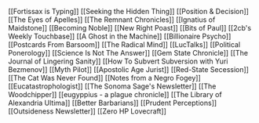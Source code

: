 [[Fortissax is Typing]]
[[Seeking the Hidden Thing]]
[[Position & Decision]]
[[The Eyes of Apelles]]
[[The Remnant Chronicles]]
[[Ignatius of Maidstone]]
[[Becoming Noble]]
[[New Right Poast]]
[[Bits of Paul]]
[[2cb's Weekly Touchbase]]
[[A Ghost in the Machine]]
[[Billionaire Psycho]]
[[Postcards From Barsoom]]
[[The Radical Mind]]
[[LucTalks]]
[[Political Ponerology]]
[[Science Is Not The Answer]]
[[Gem State Chronicle]]
[[The Journal of Lingering Sanity]]
[[How To Subvert Subversion with Yuri Bezmenov]]
[[Myth Pilot]]
[[Apostolic Age Jurist]]
[[Red-State Secession]]
[[The Cat Was Never Found]]
[[Notes from a Negro Fogey]]
[[Eucatastrophologist]]
[[The Sonoma Sage's Newsletter]]
[[The Woodchipper]]
[[eugyppius - a plague chronicle]]
[[The Library of Alexandria Ultima]]
[[Better Barbarians]]
[[Prudent Perceptions]]
[[Outsideness Newsletter]]
[[Zero HP Lovecraft]]
